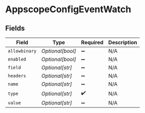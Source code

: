 # AppscopeConfigEventWatch


## Fields

| Field              | Type               | Required           | Description        |
| ------------------ | ------------------ | ------------------ | ------------------ |
| `allowbinary`      | *Optional[bool]*   | :heavy_minus_sign: | N/A                |
| `enabled`          | *Optional[bool]*   | :heavy_minus_sign: | N/A                |
| `field`            | *Optional[str]*    | :heavy_minus_sign: | N/A                |
| `headers`          | *Optional[str]*    | :heavy_minus_sign: | N/A                |
| `name`             | *Optional[str]*    | :heavy_minus_sign: | N/A                |
| `type`             | *Optional[str]*    | :heavy_check_mark: | N/A                |
| `value`            | *Optional[str]*    | :heavy_minus_sign: | N/A                |